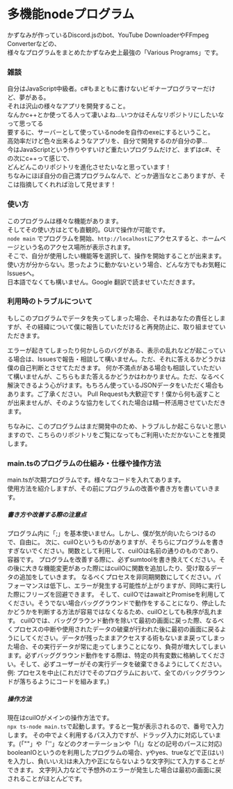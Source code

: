 # 多機能nodeプログラム
かずなみが作っているDiscord.jsのbot、YouTube DownloaderやFFmpeg Converterなどの、  
様々なプログラムをまとめたかずなみ史上最強の「Various Programs」です。

### 雑談
自分はJavaScript中級者。c#もまともに書けないビギナープログラマーだけど、夢がある。  
それは沢山の様々なアプリを開発すること。  
なんかc++とか使ってる人って凄いよね...いつかはそんなリポジトリにしたいなって思ってる  
要するに、サーバーとして使っているnodeを自作のexeにするということ。  
高効率だけど色々出来るようなアプリを、自分で開発するのが自分の夢...  
今はJavaScriptという作りやすいけど重たいプログラムだけど、まずはc#、その次にc++って感じで、  
どんどんこのリポジトリを進化させたいなと思っています！  
ちなみにほぼ自分の自己満プログラムなんで、どっか適当なとこありますが、そこは指摘してくれれば治して見せます！

### 使い方
このプログラムは様々な機能があります。  
そしてその使い方はとても直観的。GUIで操作が可能です。  
`node main` でプログラムを開始、`http://localhost`にアクセスすると、ホームページという名のアクセス場所が表示されます。  
そこで、自分が使用したい機能等を選択して、操作を開始することが出来ます。  
使い方が分からない。思ったように動かないという場合、どんな方でもお気軽にIssuesへ。  
日本語でなくても構いません。Google 翻訳で読ませていただきます。

### 利用時のトラブルについて
もしこのプログラムでデータを失ってしまった場合、それはあなたの責任としますが、その経緯について僕に報告していただけると再発防止に、取り組ませていただきます。

エラーが起きてしまったり何かしらのバグがある、表示の乱れなどが起こっている場合は、Issuesで報告・相談して構いません。ただ、それに答えるかどうかは僕の自己判断とさせてただきます。
何か不満点がある場合も相談していただいて構いませんが、こちらもまた答えるかどうかはわかりません。ただ、なるべく解決できるよう心がけます。もちろん使っているJSONデータをいただく場合もあります。ご了承ください。
Pull Requestも大歓迎です！僕から何も返すことが出来ませんが、そのような協力をしてくれた場合は精一杯活用させていただきます。

ちなみに、このプログラムはまだ開発中のため、トラブルしか起こらないと思いますので、こちらのリポジトリをご覧になってもご利用いただかないことを推奨します。

### main.tsのプログラムの仕組み・仕様や操作方法
main.tsが次期プログラムです。様々なコードを入れてあります。  
使用方法を紹介しますが、その前にプログラムの改善や書き方を書いていきます。
##### 書き方や改善する際の注意点
プログラム内に「;」を基本使いません。しかし、僕が気が向いたらつけるので、自由に。
次に、cuiIOというものがありますが、そちらにプログラムを書きすぎないでください。関数として利用して、cuiIOは名前の通りのものであり、容器です。
プログラムを改善する際に、必ずsumtoolを書き換えてください。その後に大きな機能変更があった際にはcuiIOに関数を追加したり、受け取るデータの追加をしていきます。
なるべくプロセスを非同期関数にしてください。パフォーマンスは低下し、エラーが発生する可能性が上がりますが、同時に実行した際にフリーズを回避できます。
そして、cuiIOではawaitとPromiseを利用してください。そうでない場合バッググラウンドで動作をすることになり、停止したかどうかを判断する方法が容易ではなくなるため、cuiIOとしても秩序が乱れます。
cuiIOでは、バッググラウンド動作を除いて最初の画面に戻った際、なるべくプロセスの中断や使用されたデータの破棄が行われた後に最初の画面に戻るようにしてください。データが残ったままアクセスする術もないまま戻ってしまった場合、その実行データが常に走ってしまうことになり、負荷が増大してしまいます。必ずバッググラウンド動作をする際は、特定の共有変数に格納してください。そして、必ずユーザーがその実行データを破棄できるようにしてください。例: プロセスを中止(これだけでそのプログラムにおいて、全てのバックグラウンドが落ちるようにコードを組みます。)

##### 操作方法
現在はcuiIOがメインの操作方法です。  
`npx ts-node main.ts`で起動します。すると一覧が表示されるので、番号で入力します。
その中でよく利用するパス入力ですが、ドラッグ入力に対応しています。(「""」や「''」などのクオーテーションや「\\(」などの記号のパースに対応)
booleanIOというのを利用したプログラムの場合、yやyes、trueなどで正(はい)を入力し、負(いいえ)は未入力や正にならないような文字列にて入力することができます。
文字列入力などで予想外のエラーが発生した場合は最初の画面に戻されることがほとんどです。
